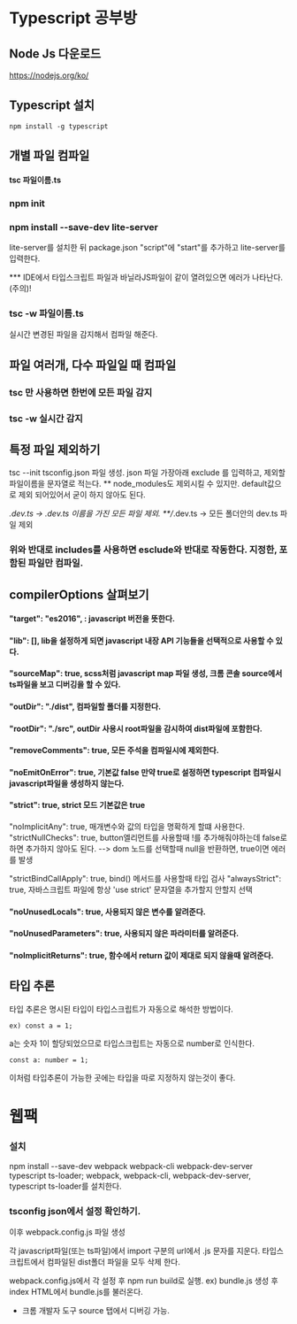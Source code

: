 # Typescript 공부방

## Node Js 다운로드

https://nodejs.org/ko/

## Typescript 설치

```
npm install -g typescript
```

## 개별 파일 컴파일

#### tsc 파일이름.ts

### npm init

### npm install --save-dev lite-server

lite-server를 설치한 뒤 package.json "script"에
"start"를 추가하고 lite-server를 입력한다.

\*\*\* IDE에서 타입스크립트 파일과 바닐라JS파일이 같이 열려있으면 에러가 나타난다. (주의)!

### tsc -w 파일이름.ts

실시간 변경된 파일을 감지해서 컴파일 해준다.

## 파일 여러개, 다수 파일일 때 컴파일

### tsc 만 사용하면 한번에 모든 파일 감지

### tsc -w 실시간 감지

## 특정 파일 제외하기

tsc --init
tsconfig.json 파일 생성.
json 파일 가장아래 exclude 를 입력하고, 제외할 파일이름을 문자열로 적는다.
\*\* node_modules도 제외시킬 수 있지만. default값으로 제외 되어있어서 굳이 하지 않아도 된다.

_.dev.ts -> .dev.ts 이름을 가진 모든 파일 제외.
\*\*/_.dev.ts -> 모든 폴더안의 dev.ts 파일 제외

### 위와 반대로 includes를 사용하면 esclude와 반대로 작동한다. 지정한, 포함된 파일만 컴파일.

## compilerOptions 살펴보기

#### "target": "es2016", : javascript 버전을 뜻한다.

#### "lib": [], lib을 설정하게 되면 javascript 내장 API 기능들을 선택적으로 사용할 수 있다.

#### "sourceMap": true, scss처럼 javascript map 파일 생성, 크롬 콘솔 source에서 ts파일을 보고 디버깅을 할 수 있다.

#### "outDir": "./dist", 컴파일할 폴더를 지정한다.

#### "rootDir": "./src", outDir 사용시 root파일을 감시하여 dist파일에 포함한다.

#### "removeComments": true, 모든 주석을 컴파일시에 제외한다.

#### "noEmitOnError": true, 기본값 false 만약 true로 설정하면 typescript 컴파일시 javascript파일을 생성하지 않는다.

#### "strict": true, strict 모드 기본값은 true

"noImplicitAny": true, 매개변수와 값의 타입을 명확하게 할떄 사용한다.
"strictNullChecks": true, button엘리먼트를 사용할때 !를 추가해줘야하는데 false로 하면 추가하지 않아도 된다.
--> dom 노드를 선택할때 null을 반환하면, true이면 에러를 발생

"strictBindCallApply": true, bind() 메서드를 사용할때 타입 검사
"alwaysStrict": true, 자바스크립트 파일에 항상 'use strict' 문자열을 추가할지 안할지 선택

#### "noUnusedLocals": true, 사용되지 않은 변수를 알려준다.

#### "noUnusedParameters": true, 사용되지 않은 파라미터를 알려준다.

#### "noImplicitReturns": true, 함수에서 return 값이 제대로 되지 않을때 알려준다.

## 타입 추론

타입 추론은 명시된 타입이 타입스크립트가 자동으로 해석한 방법이다.

```
ex) const a = 1;
```

a는 숫자 1이 할당되었으므로 타입스크립트는 자동으로 number로 인식한다.

```
const a: number = 1;
```

이처럼 타입추론이 가능한 곳에는 타입을 따로 지정하지 않는것이 좋다.

# 웹팩

### 설치

npm install --save-dev webpack webpack-cli webpack-dev-server typescript ts-loader;
webpack, webpack-cli, webpack-dev-server, typescript ts-loader를 설치한다.

### tsconfig json에서 설정 확인하기.

이후 webpack.config.js 파일 생성

각 javascript파일(또는 ts파일)에서 import 구분의 url에서 .js 문자를 지운다.
타입스크립트에서 컴파일된 dist폴더 파일을 모두 삭제 한다.

webpack.config.js에서 각 설정 후
npm run build로 실행.
ex) bundle.js 생성 후
index HTML에서 bundle.js를 불러온다.

- 크롬 개발자 도구 source 탭에서 디버깅 가능.
